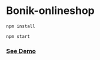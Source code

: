 # Bonik-onlineshop

```
npm install
```

```
npm start
```  
      
<h3><a href="https://bonik-onlineshop-beknur.netlify.app/">See Demo</a></h3>                        
 
